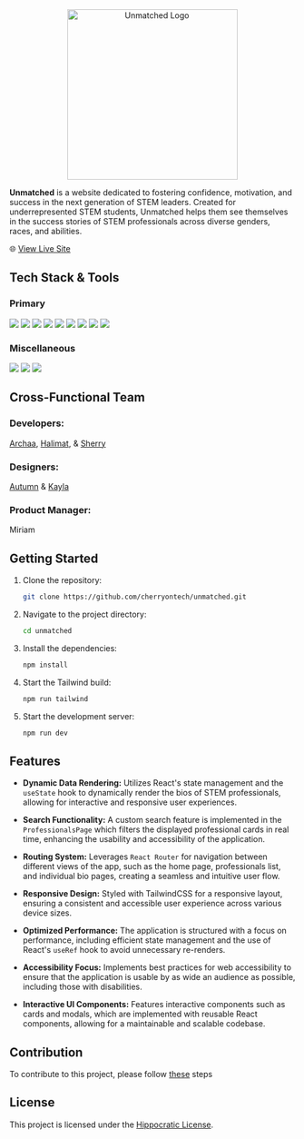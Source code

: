 <div align="center" id="top">
  <a href="https://unmatched.netlify.app/">
    <img src="https://github.com/cherryontech/unmatched/assets/115492619/9474f035-548b-4bef-8519-c0c461afc33f" alt="Unmatched Logo" width="300px" style="margin: 0 auto; display: block;" />
  </a>
</div>

**Unmatched** is a website dedicated to fostering confidence, motivation, and success in the next generation of STEM leaders. Created for underrepresented STEM students, Unmatched helps them see themselves in the success stories of STEM professionals across diverse genders, races, and abilities.

🌐 [View Live Site](https://unmatched.netlify.app/)

## Tech Stack & Tools

### Primary
<div>
  <img src="https://img.shields.io/badge/React-20232A?style=for-the-badge&logo=react&logoColor=61DAFB" />
  <img src='https://img.shields.io/badge/javascript-%23323330.svg?style=for-the-badge&logo=javascript&logoColor=%23F7DF1E' />
  <img src="https://img.shields.io/static/v1?style=for-the-badge&message=React+Router&color=CA4245&logo=React+Router&logoColor=FFFFFF&label=">
  <img src='https://img.shields.io/badge/html5-%23E34F26.svg?style=for-the-badge&logo=html5&logoColor=white' />
  <img src='https://img.shields.io/badge/css3-%231572B6.svg?style=for-the-badge&logo=css3&logoColor=white' />
  <img src='https://img.shields.io/badge/tailwindcss-%2338B2AC.svg?style=for-the-badge&logo=tailwind-css&logoColor=white' />
  <img src='https://img.shields.io/badge/daisyui-5A0EF8?style=for-the-badge&logo=daisyui&logoColor=white' />
  <img src='https://img.shields.io/badge/vite-%23646CFF.svg?style=for-the-badge&logo=vite&logoColor=white' />
  <img src='https://img.shields.io/badge/netlify-%23000000.svg?style=for-the-badge&logo=netlify&logoColor=#00C7B7' />
</div>
  
### Miscellaneous
<div>
  <img src="https://img.shields.io/badge/eslint-3A33D1?style=for-the-badge&logo=eslint&logoColor=white" />
  <img src="https://img.shields.io/badge/Jira-0052CC?style=for-the-badge&logo=Jira&logoColor=white" />
  <img src="https://img.shields.io/badge/Figma-F24E1E?style=for-the-badge&logo=figma&logoColor=white" />
</div>

## Cross-Functional Team

### Developers:

[Archaa](https://github.com/avinashi10), [Halimat](https://github.com/havana82), & [Sherry](https://github.com/shyusu4)

### Designers:

[Autumn](https://autumnsportfolio.wixsite.com/work) & [Kayla](https://kaylashovlowsky.wixsite.com/kaylashovlowskyuxdes)

### Product Manager:

Miriam

## Getting Started

1. Clone the repository:
   ```bash
   git clone https://github.com/cherryontech/unmatched.git
2. Navigate to the project directory:
   ```bash
   cd unmatched
3. Install the dependencies:
   ``` bash
   npm install
4. Start the Tailwind build:
   ``` bash
   npm run tailwind
5. Start the development server:
   ``` bash
   npm run dev

## Features

- **Dynamic Data Rendering:** Utilizes React's state management and the `useState` hook to dynamically render the bios of STEM professionals, allowing for interactive and responsive user experiences.

- **Search Functionality:** A custom search feature is implemented in the `ProfessionalsPage` which filters the displayed professional cards in real time, enhancing the usability and accessibility of the application.

- **Routing System:** Leverages `React Router` for navigation between different views of the app, such as the home page, professionals list, and individual bio pages, creating a seamless and intuitive user flow.

- **Responsive Design:** Styled with TailwindCSS for a responsive layout, ensuring a consistent and accessible user experience across various device sizes.

- **Optimized Performance:** The application is structured with a focus on performance, including efficient state management and the use of React's `useRef` hook to avoid unnecessary re-renders.

- **Accessibility Focus:** Implements best practices for web accessibility to ensure that the application is usable by as wide an audience as possible, including those with disabilities.

- **Interactive UI Components:** Features interactive components such as cards and modals, which are implemented with reusable React components, allowing for a maintainable and scalable codebase.

## Contribution
To contribute to this project, please follow [these](https://github.com/cherryontech/unmatched/blob/main/docs/CONTRIBUTING.md) steps

## License
This project is licensed under the [Hippocratic License](https://github.com/cherryontech/unmatched/blob/main/docs/LICENSE).
